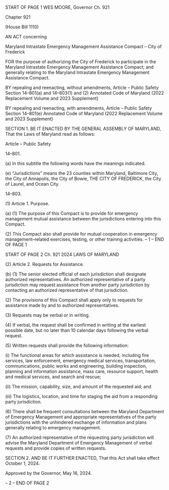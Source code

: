 START OF PAGE 1
WES MOORE, Governor Ch. 921

Chapter 921

(House Bill 1110)

AN ACT concerning

Maryland Intrastate Emergency Management Assistance Compact – City of
Frederick

FOR the purpose of authorizing the City of Frederick to participate in the Maryland
Intrastate Emergency Management Assistance Compact; and generally relating to
the Maryland Intrastate Emergency Management Assistance Compact.

BY repealing and reenacting, without amendments,
Article – Public Safety
Section 14–801(a) and 14–803(1) and (2)
Annotated Code of Maryland
(2022 Replacement Volume and 2023 Supplement)

BY repealing and reenacting, with amendments,
Article – Public Safety
Section 14–801(e)
Annotated Code of Maryland
(2022 Replacement Volume and 2023 Supplement)

SECTION 1. BE IT ENACTED BY THE GENERAL ASSEMBLY OF MARYLAND,
That the Laws of Maryland read as follows:

Article – Public Safety

14–801.

(a) In this subtitle the following words have the meanings indicated.

(e) “Jurisdictions” means the 23 counties within Maryland, Baltimore City, the
City of Annapolis, the City of Bowie, THE CITY OF FREDERICK, the City of Laurel, and
Ocean City.

14–803.

(1) Article 1. Purpose.

(a) (1) The purpose of this Compact is to provide for emergency
management mutual assistance between the jurisdictions entering into this Compact.

(2) This Compact also shall provide for mutual cooperation in
emergency management–related exercises, testing, or other training activities.
– 1 –
END OF PAGE 1

START OF PAGE 2
Ch. 921 2024 LAWS OF MARYLAND

(2) Article 2. Requests for Assistance.

(b) (1) The senior elected official of each jurisdiction shall designate
authorized representatives. An authorized representative of a party jurisdiction may
request assistance from another party jurisdiction by contacting an authorized
representative of that jurisdiction.

(2) The provisions of this Compact shall apply only to requests for
assistance made by and to authorized representatives.

(3) Requests may be verbal or in writing.

(4) If verbal, the request shall be confirmed in writing at the earliest
possible date, but no later than 10 calendar days following the verbal request.

(5) Written requests shall provide the following information:

(i) The functional areas for which assistance is needed,
including fire services, law enforcement, emergency medical services, transportation,
communications, public works and engineering, building inspection, planning and
information assistance, mass care, resource support, health and medical services, and
search and rescue;

(ii) The mission, capability, size, and amount of the requested
aid; and

(iii) The logistics, location, and time for staging the aid from a
responding party jurisdiction.

(6) There shall be frequent consultations between the Maryland
Department of Emergency Management and appropriate representatives of the party
jurisdictions with the unhindered exchange of information and plans generally relating to
emergency management.

(7) An authorized representative of the requesting party jurisdiction
will advise the Maryland Department of Emergency Management of verbal requests and
provide copies of written requests.

SECTION 2. AND BE IT FURTHER ENACTED, That this Act shall take effect
October 1, 2024.

Approved by the Governor, May 16, 2024.

– 2 –
END OF PAGE 2